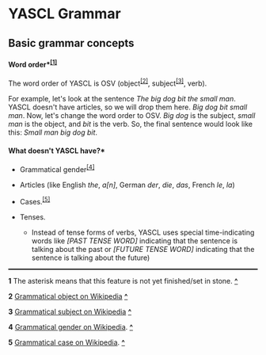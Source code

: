 # YASCL Grammar

## Basic grammar concepts

#### Word order\*<sup id="a1">[[1]](#f1)</sup>

The word order of YASCL is OSV (object<sup id="a2">[[2]](#f2)</sup>, subject<sup id="a3">[[3]](#f3)</sup>, verb).

For example, let's look at the sentence _The big dog bit the small man_. YASCL doesn't have articles, so we will drop them here. _Big dog bit small man_. Now, let's change the word order to OSV. _Big dog_ is the subject, _small man_ is the object, and _bit_ is the verb. So, the final sentence would look like this: _Small man big dog bit_.

#### What doesn't YASCL have?\*

- Grammatical gender<sup id="a4">[[4]](#f4)</sup>

- Articles (like English _the_, _a[n]_, German _der_, _die_, _das_, French _le_, _la_)

- Cases.<sup id="a5">[[5]](#f5)</sup>

- Tenses.
  - Instead of tense forms of verbs, YASCL uses special time-indicating words like _[PAST TENSE WORD]_ indicating that the sentence is talking about the past or _[FUTURE TENSE WORD]_ indicating that the sentence is talking about the future)

<hr style="background-color: black; height: 2px">

<b id="f1">1</b> The asterisk means that this feature is not yet finished/set in stone. [**^**](#a1)

<b id="f2">2</b> [Grammatical object on Wikipedia](<https://en.wikipedia.org/wiki/Object_(grammar)>) [**^**](#a2)

<b id="f3">3</b> [Grammatical subject on Wikipedia](<https://en.wikipedia.org/wiki/Subject_(grammar)>) [**^**](#a3)

<b id="f4">4</b> [Grammatical gender on Wikipedia](https://en.wikipedia.org/wiki/Grammatical_gender). [**^**](#a4)

<b id="f5">5</b> [Grammatical case on Wikipedia](https://en.wikipedia.org/wiki/Grammatical_case). [**^**](#a5)
